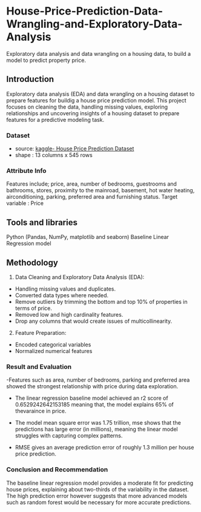 # House-Price-Prediction-Data-Wrangling-and-Exploratory-Data-Analysis
Exploratory data analysis and data wrangling on a housing data, to build a model to predict property price. 
## Introduction
Exploratory data analysis (EDA) and data wrangling on a housing dataset to prepare features for buildig a house
price prediction model.
This project focuses on cleaning the data, handling missing values, exploring relationships and uncovering insights 
of a housing dataset to prepare features for a predictive modeling task.

### Dataset
- source: [kaggle- House Price Prediction Dataset](https://www.kaggle.com/datasets/harishkumardatalab/housing-price-prediction)
- shape : 13 columns x 545 rows
### Attribute Info
Features include; price, area, number of bedrooms, guestrooms and bathrooms, stores, proximity to the mainroad, basement,
hot water heating, airconditioning, parking, preferred area and furnishing status.
Target variable : Price

## Tools and libraries
Python (Pandas, NumPy, matplotlib and seaborn)
Baseline Linear Regression model

## Methodology
1. Data Cleaning and Exploratory Data Analysis (EDA):
  - Handling missing values and duplicates.
  - Converted data types where needed.
  - Remove outliers by trimming the bottom and top 10% of properties in terms of price.
  - Removed low and high cardinality features.
  - Drop any columns that would create issues of multicollinearity.
2. Feature Preparation:
  - Encoded categorical variables
  - Normalized numerical features
    
### Result and Evaluation
-Features such as area, number of bedrooms, parking and preferred area showed the strongest relationship with price during
data exploration.

- The linear regression baseline model achieved an r2 score of 0.6529242642153185 meaning that,
the model explains 65% of thevaraince in price.

- The model mean square error was 1.75 trillion, mse shows that the predictions has large error (in millions), meaning the linear model struggles with capturing complex patterns.
- RMSE gives an average prediction error of roughly 1.3 million per house price prediction.

### Conclusion and Recommendation
The baseline linear regression model provides a moderate fit for predicting house prices, explaining about two-thirds of the
variability in the dataset. The high prediction error however suggests that more advanced models such as random forest would be necessary for more accurate predictions.
    
  



